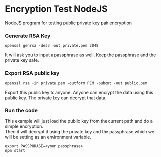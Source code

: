 # Encryption Test NodeJS
NodeJS program for testing public private key pair encryption


### Generate RSA Key
```
openssl genrsa -des3 -out private.pem 2048
```
It will ask you to input a passphrase as well.
Keep the passphrase and the private key safe.

### Export RSA public key
```
openssl rsa -in private.pem -outform PEM -pubout -out public.pem
```
Export this public key to anyone. Anyone can encrypt the data using this public key.
The private key can decrypt that data.

### Run the code
This example will just load the public key from the current path and do a simple encryption.  
Then it will decrypt it using the private key and the passphrase which we will be setting as an environment variable.  
```
export PASSPHRASE=<your passphrase>
npm start
```
